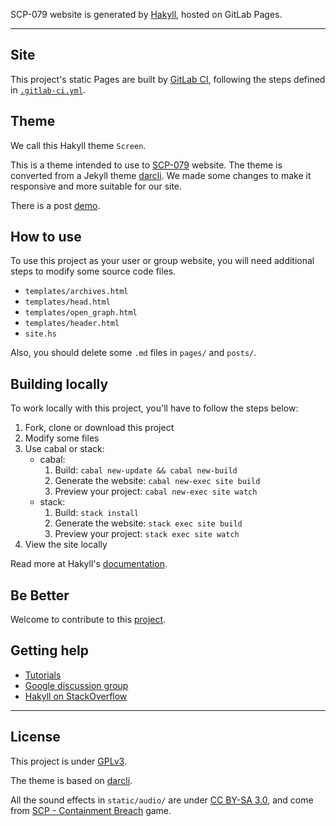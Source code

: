 SCP-079 website is generated by [Hakyll], hosted on GitLab Pages.

---

## Site

This project's static Pages are built by [GitLab CI][ci], following 
the steps defined in [`.gitlab-ci.yml`](.gitlab-ci.yml).

## Theme

We call this Hakyll theme `Screen`. 

This is a theme intended to use to [SCP-079](https://scp-079.org) website. 
The theme is converted from a Jekyll theme [darcli](https://github.com/gildasio/darcli). 
We made some changes to make it responsive and more suitable for our site.

There is a post [demo](https://scp-079.org/posts/2019-03-29-post-test/).

## How to use

To use this project as your user or group website, you will need 
additional steps to modify some source code files.

- `templates/archives.html`
- `templates/head.html`
- `templates/open_graph.html`
- `templates/header.html`
- `site.hs`

Also, you should delete some `.md` files in `pages/` and `posts/`.

## Building locally

To work locally with this project, you'll have to follow the steps below:

1. Fork, clone or download this project
2. Modify some files
3. Use cabal or stack:
    - cabal:
        1. Build: `cabal new-update && cabal new-build`
        2. Generate the website: `cabal new-exec site build`
        3. Preview your project: `cabal new-exec site watch`
    - stack:
        1. Build: `stack install`
        2. Generate the website: `stack exec site build`
        3. Preview your project: `stack exec site watch`
4. View the site locally

Read more at Hakyll's [documentation][hakyll].

## Be Better

Welcome to contribute to this 
[project](https://gitlab.com/scp-079/scp-079.gitlab.io/).

## Getting help

* [Tutorials](https://jaspervdj.be/hakyll/tutorials.html)
* [Google discussion group](https://groups.google.com/forum/#!forum/hakyll)
* [Hakyll on StackOverflow](https://stackoverflow.com/questions/tagged/hakyll)

---

## License

This project is under [GPLv3](LICENSE).

The theme is based on [darcli](https://github.com/gildasio/darcli).

All the sound effects in `static/audio/` are under 
[CC BY-SA 3.0](https://creativecommons.org/licenses/by-sa/3.0/), 
and come from 
[SCP - Containment Breach](http://www.scpcbgame.com/) 
game.

[ci]: https://about.gitlab.com/gitlab-ci/
[hakyll]: https://jaspervdj.be/hakyll/
[install]: https://jaspervdj.be/hakyll/tutorials/01-installation.html
